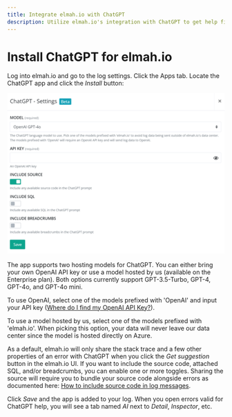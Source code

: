 ```yaml
---
title: Integrate elmah.io with ChatGPT
description: Utilize elmah.io's integration with ChatGPT to get help fixing errors. When installing the app you will get an AI tab where you can ask ChatGPT for help.
---
```


# Install ChatGPT for elmah.io

Log into elmah.io and go to the log settings. Click the Apps tab. Locate the ChatGPT app and click the *Install* button:

![Install ChatGPT App](images/apps/chatgpt/chatgpt-install-v2.png)

The app supports two hosting models for ChatGPT. You can either bring your own OpenAI API key or use a model hosted by us (available on the Enterprise plan). Both options currently support GPT-3.5-Turbo, GPT-4, GPT-4o, and GPT-4o mini.

To use OpenAI, select one of the models prefixed with 'OpenAI' and input your API key (<a href="https://help.openai.com/en/articles/4936850-where-do-i-find-my-openai-api-key" target="_blank">Where do I find my OpenAI API Key?</a>).

To use a model hosted by us, select one of the models prefixed with 'elmah.io'. When picking this option, your data will never leave our data center since the model is hosted directly on Azure.

As a default, elmah.io will only share the stack trace and a few other properties of an error with ChatGPT when you click the *Get suggestion* button in the elmah.io UI. If you want to include the source code, attached SQL, and/or breadcrumbs, you can enable one or more toggles. Sharing the source will require you to bundle your source code alongside errors as documented here: [How to include source code in log messages](how-to-include-source-code-in-log-messages.md).

Click *Save* and the app is added to your log. When you open errors valid for ChatGPT help, you will see a tab named *AI* next to *Detail*, *Inspector*, etc.